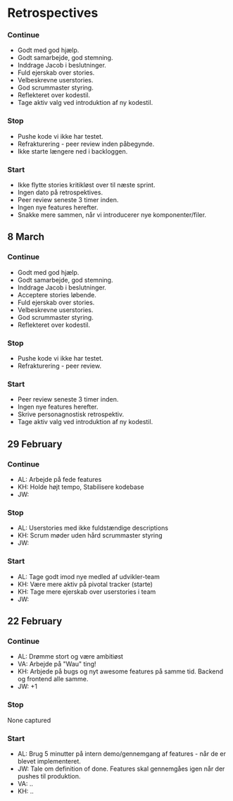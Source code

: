 
# Retrospectives

### Continue
- Godt med god hjælp.
- Godt samarbejde, god stemning.
- Inddrage Jacob i beslutninger.
- Fuld ejerskab over stories.
- Velbeskrevne userstories.
- God scrummaster styring.
- Reflekteret over kodestil.
- Tage aktiv valg ved introduktion af ny kodestil.

### Stop
- Pushe kode vi ikke har testet.
- Refrakturering - peer review inden påbegynde.
- Ikke starte længere ned i backloggen.

### Start
- Ikke flytte stories kritikløst over til næste sprint.
- Ingen dato på retrospektives.
- Peer review seneste 3 timer inden.
- Ingen nye features herefter.
- Snakke mere sammen, når vi introducerer nye komponenter/filer.

## 8 March

### Continue
- Godt med god hjælp.
- Godt samarbejde, god stemning. 
- Inddrage Jacob i beslutninger.
- Acceptere stories løbende.
- Fuld ejerskab over stories.
- Velbeskrevne userstories.
- God scrummaster styring.
- Reflekteret over kodestil.

### Stop
- Pushe kode vi ikke har testet. 
- Refrakturering - peer review.

### Start
- Peer review seneste 3 timer inden. 
- Ingen nye features herefter.
- Skrive personagnostisk retrospektiv.
- Tage aktiv valg ved introduktion af ny kodestil.


## 29 February

### Continue
- AL: Arbejde på fede features
- KH: Holde højt tempo, Stabilisere kodebase
- JW: 

### Stop
- AL: Userstories med ikke fuldstændige descriptions
- KH: Scrum møder uden hård scrummaster styring
- JW: 

### Start
- AL: Tage godt imod nye medled af udvikler-team
- KH: Være mere aktiv på pivotal tracker (starte)
- KH: Tage mere ejerskab over userstories i team
- JW: 


## 22 February

### Continue
- AL: Drømme stort og være ambitiøst
- VA: Arbejde på "Wau" ting!
- KH: Arbjede på bugs og nyt awesome features på samme tid. Backend og frontend alle samme.
- JW: +1

### Stop
None captured

### Start
- AL: Brug 5 minutter på intern demo/gennemgang af features - når de er blevet implementeret.
- JW: Tale om definition of done. Features skal gennemgåes igen når der pushes til produktion.
- VA: ..
- KH: ..

